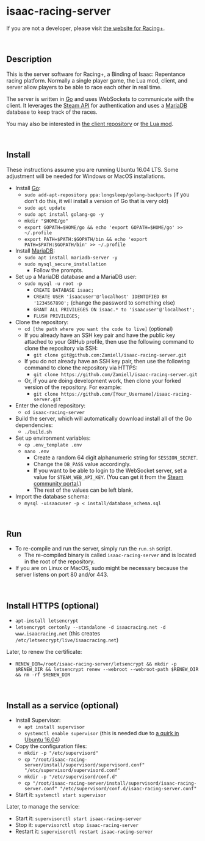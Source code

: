 # isaac-racing-server

If you are not a developer, please visit [the website for Racing+](https://isaacracing.net/).

<br />

## Description

This is the server software for Racing+, a Binding of Isaac: Repentance racing platform. Normally a single player game, the Lua mod, client, and server allow players to be able to race each other in real time.

The server is written in [Go](https://golang.org/) and uses WebSockets to communicate with the client. It leverages the [Steam API](https://partner.steamgames.com/doc/webapi_overview) for authentication and uses a [MariaDB](https://mariadb.com/) database to keep track of the races.

You may also be interested in [the client repository](https://github.com/Zamiell/isaac-racing-client) or [the Lua mod](https://github.com/Zamiell/isaac-racing-client/tree/master/mod).

<br />

## Install

These instructions assume you are running Ubuntu 16.04 LTS. Some adjustment will be needed for Windows or MacOS installations.

- Install [Go](https://golang.org/):
  - `sudo add-apt-repository ppa:longsleep/golang-backports` (if you don't do this, it will install a version of Go that is very old)
  - `sudo apt update`
  - `sudo apt install golang-go -y`
  - `mkdir "$HOME/go"`
  - `export GOPATH=$HOME/go && echo 'export GOPATH=$HOME/go' >> ~/.profile`
  - `export PATH=$PATH:$GOPATH/bin && echo 'export PATH=$PATH:$GOPATH/bin' >> ~/.profile`
- Install [MariaDB](https://mariadb.org/):
  - `sudo apt install mariadb-server -y`
  - `sudo mysql_secure_installation`
    - Follow the prompts.
- Set up a MariaDB database and a MariaDB user:
  - `sudo mysql -u root -p`
    - `CREATE DATABASE isaac;`
    - `CREATE USER 'isaacuser'@'localhost' IDENTIFIED BY '1234567890';` (change the password to something else)
    - `GRANT ALL PRIVILEGES ON isaac.* to 'isaacuser'@'localhost';`
    - `FLUSH PRIVILEGES;`
- Clone the repository:
  - `cd [the path where you want the code to live]` (optional)
  - If you already have an SSH key pair and have the public key attached to your GitHub profile, then use the following command to clone the repository via SSH:
    - `git clone git@github.com:Zamiell/isaac-racing-server.git`
  - If you do not already have an SSH key pair, then use the following command to clone the repository via HTTPS:
    - `git clone https://github.com/Zamiell/isaac-racing-server.git`
  - Or, if you are doing development work, then clone your forked version of the repository. For example:
    - `git clone https://github.com/[Your_Username]/isaac-racing-server.git`
- Enter the cloned repository:
  - `cd isaac-racing-server`
- Build the server, which will automatically download install all of the Go dependencies:
  - `./build.sh`
- Set up environment variables:
  - `cp .env_template .env`
  - `nano .env`
    - Create a random 64 digit alphanumeric string for `SESSION_SECRET`.
    - Change the `DB_PASS` value accordingly.
    - If you want to be able to login to the WebSocket server, set a value for `STEAM_WEB_API_KEY`. (You can get it from the [Steam community portal](https://steamcommunity.com/dev/apikey).)
    - The rest of the values can be left blank.
- Import the database schema:
  - `mysql -uisaacuser -p < install/database_schema.sql` <!-- cspell:disable-line -->

<br />

## Run

- To re-compile and run the server, simply run the `run.sh` script.
  - The re-compiled binary is called `isaac-racing-server` and is located in the root of the repository.
- If you are on Linux or MacOS, sudo might be necessary because the server listens on port 80 and/or 443.

<br />

## Install HTTPS (optional)

- `apt-install letsencrypt`
- `letsencrypt certonly --standalone -d isaacracing.net -d www.isaacracing.net` (this creates `/etc/letsencrypt/live/isaacracing.net`)

Later, to renew the certificate:

- `RENEW_DIR=/root/isaac-racing-server/letsencrypt && mkdir -p $RENEW_DIR && letsencrypt renew --webroot --webroot-path $RENEW_DIR && rm -rf $RENEW_DIR`

<br />

## Install as a service (optional)

- Install Supervisor:
  - `apt install supervisor`
  - `systemctl enable supervisor` (this is needed due to [a quirk in Ubuntu 16.04](http://unix.stackexchange.com/questions/281774/ubuntu-server-16-04-cannot-get-supervisor-to-start-automatically))
- Copy the configuration files:
  - `mkdir -p "/etc/supervisord"`
  - `cp "/root/isaac-racing-server/install/supervisord/supervisord.conf" "/etc/supervisord/supervisord.conf"`
  - `mkdir -p "/etc/supervisord/conf.d"`
  - `cp "/root/isaac-racing-server/install/supervisord/isaac-racing-server.conf" "/etc/supervisord/conf.d/isaac-racing-server.conf"`
- Start it: `systemctl start supervisor`

Later, to manage the service:

- Start it: `supervisorctl start isaac-racing-server`
- Stop it: `supervisorctl stop isaac-racing-server`
- Restart it: `supervisorctl restart isaac-racing-server`
